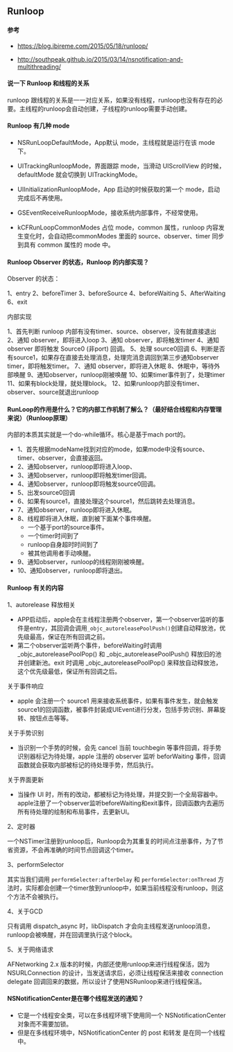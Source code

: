 ## Runloop

#### 参考

+ https://blog.ibireme.com/2015/05/18/runloop/

+ http://southpeak.github.io/2015/03/14/nsnotification-and-multithreading/

  

#### 说一下 Runloop 和线程的关系

runloop 跟线程的关系是一一对应关系，如果没有线程，runloop也没有存在的必要。主线程的runloop会自动创建，子线程的runloop需要手动创建。



#### Runloop 有几种 mode

+ NSRunLoopDefaultMode，App默认 mode，主线程就是运行在该 mode 下。

+ UITrackingRunloopMode，界面跟踪 mode，当滑动 UIScrollView 的时候，defaultMode 就会切换到 UITrackingMode。

+ UIInitializationRunloopMode，App 启动的时候获取的第一个 mode，启动完成后不再使用。

+ GSEventReceiveRunloopMode，接收系统内部事件，不经常使用。

+ kCFRunLoopCommonModes 占位 mode，common 属性，runloop 内容发生变化时，会自动把commonModes 里面的 source、observer、timer 同步到具有 common 属性的 mode 中。

  

#### Runloop Observer 的状态，Runloop 的内部实现？

Observer 的状态：

1、entry
2、beforeTimer
3、beforeSource
4、beforeWaiting
5、AfterWaiting
6、exit

内部实现

1、首先判断 runloop 内部有没有timer、source、observer，没有就直接退出
2、通知 observer，即将进入loop
3、通知 observer，即将触发timer
4、通知 observer 即将触发 Source0 (非port) 回调。
5、处理 source0回调
6、判断是否有source1，如果存在直接去处理消息，处理完消息调回到第三步通知observer timer，即将触发timer。
7、通知 observer，即将进入休眠
8、休眠中，等待外部唤醒
9、通知observer，runloop刚被唤醒
10、如果timer事件到了，处理timer
11、如果有block处理，就处理block。
12、如果runloop内部没有timer、observer、source就退出runloop



#### RunLoop的作用是什么？它的内部工作机制了解么？（最好结合线程和内存管理来说）（Runloop原理）

内部的本质其实就是一个do-while循环。核心是基于mach port的。

+ 1、首先根据modeName找到对应的mode，如果mode中没有source、timer、observer，会直接返回。
+ 2、通知observer，runloop即将进入loop、
+ 3、通知observer，runloop即将触发timer回调。
+ 4、通知observer，runloop即将触发source0回调。
+ 5、出发source0回调
+ 6、如果有source1，直接处理这个source1，然后跳转去处理消息。
+ 7、通知observer，runloop即将进入休眠。
+ 8、线程即将进入休眠，直到被下面某个事件唤醒。
    + 一个基于port的source事件。
    + 一个timer时间到了
    + runloop自身超时时间到了
    + 被其他调用者手动唤醒。
+ 9、通知observer，runloop的线程刚刚被唤醒。
+ 10、通知observer，runloop即将退出。

#### Runloop 有关的内容

1、autorelease 释放相关

+ APP启动后，apple会在主线程注册两个observer，第一个observer监听的事件是entry，其回调会调用`_objc_autoreleasePoolPush()`创建自动释放池，优先级最高，保证在所有回调之前。
+ 第二个observer监听两个事件，beforeWaiting时调用_objc_autoreleasePoolPop() 和 _objc_autoreleasePoolPush() 释放旧的池并创建新池。exit 时调用 _objc_autoreleasePoolPop() 来释放自动释放池，这个优先级最低，保证所有回调之后。

关于事件响应 

+ apple 会注册一个 source1 用来接收系统事件，如果有事件发生，就会触发source1的回调函数，被事件封装成UIEvent进行分发，包括手势识别、屏幕旋转、按钮点击等等。

关于手势识别

+ 当识别一个手势的时候，会先 cancel 当前 touchbegin 等事件回调，将手势识别器标记为待处理，apple 注册的 observer 监听 beforWaiting 事件，回调函数就会获取内部被标记的待处理手势，然后执行。

关于界面更新

+ 当操作 UI 时，所有的改动，都被标记为待处理，并提交到一个全局容器中。apple注册了一个observer监听beforeWaiting和exit事件，回调函数内去遍历所有待处理的绘制和布局事件，去更新UI。

2、定时器

一个NSTimer注册到runloop后，Runloop会为其重复的时间点注册事件，为了节省资源，不会再准确的时间节点回调这个timer。

3、performSelector

其实当我们调用 `performSelecter:afterDelay` 和 `performSelector:onThread` 方法时，实际都会创建一个timer放到runloop中，如果当前线程没有runloop，则这个方法不会被执行。

4、关于GCD

只有调用 dispatch_async 时，libDispatch 才会向主线程发送runloop消息，runloop会被唤醒，并在回调里执行这个block。

5、关于网络请求

AFNetworking 2.x 版本的时候，内部还使用runloop来进行线程保活，因为NSURLConnection 的设计，当发送请求后，必须让线程保活来接收 connection delegate 回调回来的数据，所以设计了使用NSRunloop来进行线程保活。

#### NSNotificationCenter是在哪个线程发送的通知？

+ 它是一个线程安全类，可以在多线程环境下使用同一个 NSNotificationCenter 对象而不需要加锁。
+ 但是在多线程环境中，NSNotificationCenter 的 post 和转发 是在同一个线程中。

